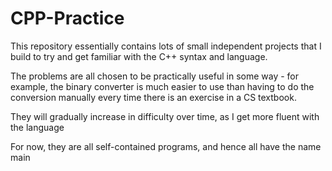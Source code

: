 # CPP-Practice
 
 This repository essentially contains lots of small independent projects that I build to try and get familiar with the C++ syntax and language.
 
 The problems are all chosen to be practically useful in some way - for example, the binary converter is much easier to use than having to do the conversion manually every time there is an exercise in a CS textbook.
 
 They will gradually increase in difficulty over time, as I get more fluent with the language
 
 For now, they are all self-contained programs, and hence all have the name main
